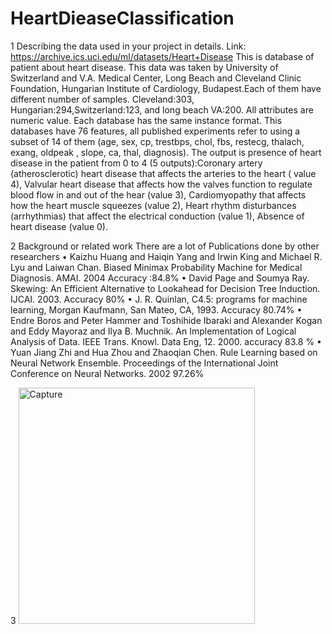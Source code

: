 # HeartDieaseClassification
1	Describing the data used in your project in details. 
  Link: https://archive.ics.uci.edu/ml/datasets/Heart+Disease
  This is database of patient about heart disease. This data was taken by University of Switzerland and V.A. Medical Center, Long Beach and Cleveland Clinic Foundation, Hungarian Institute of Cardiology, Budapest.Each of them have different number of samples. Cleveland:303, Hungarian:294,Switzerland:123, and long beach VA:200. All attributes are numeric value. Each database has the same instance format. This databases have 76 features, all published experiments refer to using a subset of 14 of them (age, sex, cp, trestbps, chol, fbs, restecg, thalach, exang, oldpeak , slope, ca, thal, diagnosis). The output is presence of heart disease in the patient from 0 to 4 (5 outputs):Coronary artery (atherosclerotic) heart disease that affects the arteries to the heart ( value 4), Valvular heart disease that affects how the valves function to regulate blood flow in and out of the hear (value 3), Cardiomyopathy that affects how the heart muscle squeezes (value 2), Heart rhythm disturbances (arrhythmias) that affect the electrical conduction (value 1), Absence of heart disease (value 0).

2	Background or related work
There are a lot of Publications done by other researchers
•	Kaizhu Huang and Haiqin Yang and Irwin King and Michael R. Lyu and Laiwan Chan. Biased Minimax Probability Machine for Medical Diagnosis. AMAI. 2004 Accuracy :84.8%
•	David Page and Soumya Ray. Skewing: An Efficient Alternative to Lookahead for Decision Tree Induction. IJCAI. 2003. Accuracy 80%
•	J. R. Quinlan, C4.5: programs for machine learning, Morgan Kaufmann, San Mateo, CA, 1993. Accuracy 80.74%
•	Endre Boros and Peter Hammer and Toshihide Ibaraki and Alexander Kogan and Eddy Mayoraz and Ilya B. Muchnik. An Implementation of Logical Analysis of Data. IEEE Trans. Knowl. Data Eng, 12. 2000. accuracy 83.8 %
•	Yuan Jiang Zhi and Hua Zhou and Zhaoqian Chen. Rule Learning based on Neural Network Ensemble. Proceedings of the International Joint Conference on Neural Networks. 2002 97.26%

3
<img width="378" alt="Capture" src="https://user-images.githubusercontent.com/47764275/104999612-235ea280-59fb-11eb-958f-b15b5ca98202.PNG">
